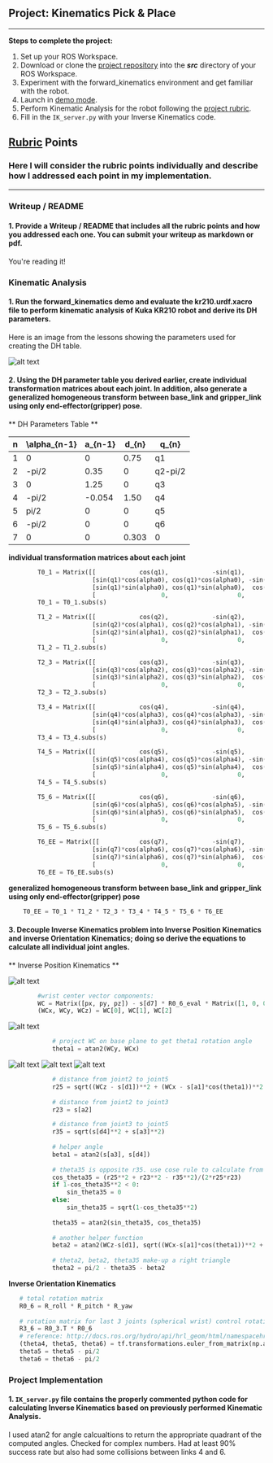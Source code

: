 ## Project: Kinematics Pick & Place

---


**Steps to complete the project:**  


1. Set up your ROS Workspace.
2. Download or clone the [project repository](https://github.com/udacity/RoboND-Kinematics-Project) into the ***src*** directory of your ROS Workspace.  
3. Experiment with the forward_kinematics environment and get familiar with the robot.
4. Launch in [demo mode](https://classroom.udacity.com/nanodegrees/nd209/parts/7b2fd2d7-e181-401e-977a-6158c77bf816/modules/8855de3f-2897-46c3-a805-628b5ecf045b/lessons/91d017b1-4493-4522-ad52-04a74a01094c/concepts/ae64bb91-e8c4-44c9-adbe-798e8f688193).
5. Perform Kinematic Analysis for the robot following the [project rubric](https://review.udacity.com/#!/rubrics/972/view).
6. Fill in the `IK_server.py` with your Inverse Kinematics code. 


[//]: # (Image References)

[image1]: ./misc_images/Kuka_config.png
[image2]: ./misc_images/Sperical_Wrist_Location.png
[image3]: ./misc_images/theta1.png
[image4]: ./misc_images/beta1.png
[image5]: ./misc_images/theta2.png
[image6]: ./misc_images/theta3.png


## [Rubric](https://review.udacity.com/#!/rubrics/972/view) Points
### Here I will consider the rubric points individually and describe how I addressed each point in my implementation.  

---
### Writeup / README

#### 1. Provide a Writeup / README that includes all the rubric points and how you addressed each one.  You can submit your writeup as markdown or pdf.  

You're reading it!

### Kinematic Analysis
#### 1. Run the forward_kinematics demo and evaluate the kr210.urdf.xacro file to perform kinematic analysis of Kuka KR210 robot and derive its DH parameters.

Here is an image from the lessons showing the parameters used for creating the DH table.

![alt text][image1]

#### 2. Using the DH parameter table you derived earlier, create individual transformation matrices about each joint. In addition, also generate a generalized homogeneous transform between base_link and gripper_link using only end-effector(gripper) pose.

** DH Parameters Table **

n | \alpha_{n-1} | a_{n-1} | d_{n} | q_{n}
--- | --- | --- | --- | --- 
1 | 0 | 0 | 0.75 | q1
2 | -pi/2 | 0.35 | 0 | q2-pi/2
3 | 0 | 1.25 | 0 | q3
4 |  -pi/2 | -0.054 | 1.50 | q4
5 | pi/2 | 0 | 0 | q5
6 | -pi/2 | 0 | 0 | q6
7 | 0 | 0 | 0.303 | 0



**individual transformation matrices about each joint**

```python
        T0_1 = Matrix([[            cos(q1),            -sin(q1),            0,              a0],
                       [sin(q1)*cos(alpha0), cos(q1)*cos(alpha0), -sin(alpha0), -sin(alpha0)*d1],
                       [sin(q1)*sin(alpha0), cos(q1)*sin(alpha0),  cos(alpha0),  cos(alpha0)*d1],
                       [                  0,                   0,            0,               1]])
        T0_1 = T0_1.subs(s)

        T1_2 = Matrix([[            cos(q2),            -sin(q2),            0,              a1],
                       [sin(q2)*cos(alpha1), cos(q2)*cos(alpha1), -sin(alpha1), -sin(alpha1)*d2],
                       [sin(q2)*sin(alpha1), cos(q2)*sin(alpha1),  cos(alpha1),  cos(alpha1)*d2],
                       [                  0,                   0,            0,               1]])
        T1_2 = T1_2.subs(s)

        T2_3 = Matrix([[            cos(q3),            -sin(q3),            0,              a2],
                       [sin(q3)*cos(alpha2), cos(q3)*cos(alpha2), -sin(alpha2), -sin(alpha2)*d3],
                       [sin(q3)*sin(alpha2), cos(q3)*sin(alpha2),  cos(alpha2),  cos(alpha2)*d3],
                       [                  0,                   0,            0,               1]])
        T2_3 = T2_3.subs(s)

        T3_4 = Matrix([[            cos(q4),            -sin(q4),            0,              a3],
                       [sin(q4)*cos(alpha3), cos(q4)*cos(alpha3), -sin(alpha3), -sin(alpha3)*d4],
                       [sin(q4)*sin(alpha3), cos(q4)*sin(alpha3),  cos(alpha3),  cos(alpha3)*d4],
                       [                  0,                   0,            0,               1]])
        T3_4 = T3_4.subs(s)

        T4_5 = Matrix([[            cos(q5),            -sin(q5),            0,              a4],
                       [sin(q5)*cos(alpha4), cos(q5)*cos(alpha4), -sin(alpha4), -sin(alpha4)*d5],
                       [sin(q5)*sin(alpha4), cos(q5)*sin(alpha4),  cos(alpha4),  cos(alpha4)*d5],
                       [                  0,                   0,            0,               1]])
        T4_5 = T4_5.subs(s) 

        T5_6 = Matrix([[            cos(q6),            -sin(q6),            0,              a5],
                       [sin(q6)*cos(alpha5), cos(q6)*cos(alpha5), -sin(alpha5), -sin(alpha5)*d6],
                       [sin(q6)*sin(alpha5), cos(q6)*sin(alpha5),  cos(alpha5),  cos(alpha5)*d6],
                       [                  0,                   0,            0,               1]])
        T5_6 = T5_6.subs(s) 

        T6_EE = Matrix([[           cos(q7),            -sin(q7),            0,              a6],
                       [sin(q7)*cos(alpha6), cos(q7)*cos(alpha6), -sin(alpha6), -sin(alpha6)*d7],
                       [sin(q7)*sin(alpha6), cos(q7)*sin(alpha6),  cos(alpha6),  cos(alpha6)*d7],
                       [                  0,                   0,            0,               1]])
        T6_EE = T6_EE.subs(s)

```

**generalized homogeneous transform between base_link and gripper_link using only end-effector(gripper) pose**

```python
	T0_EE = T0_1 * T1_2 * T2_3 * T3_4 * T4_5 * T5_6 * T6_EE
```

#### 3. Decouple Inverse Kinematics problem into Inverse Position Kinematics and inverse Orientation Kinematics; doing so derive the equations to calculate all individual joint angles.


** Inverse Position Kinematics **


![alt text][image2]

```python
        #wrist center vector components:
        WC = Matrix([px, py, pz]) - s[d7] * R0_6_eval * Matrix([1, 0, 0])
        (WCx, WCy, WCz) = WC[0], WC[1], WC[2]
```


![alt text][image3]

```python
            # project WC on base plane to get theta1 rotation angle
            theta1 = atan2(WCy, WCx)
```

![alt text][image4] ![alt text][image5] ![alt text][image6]

```python
            # distance from joint2 to joint5
            r25 = sqrt((WCz - s[d1])**2 + (WCx - s[a1]*cos(theta1))**2 + (WCy - s[a1]*sin(theta1))**2)
            
            # distance from joint2 to joint3
            r23 = s[a2]

            # distance from joint3 to joint5
            r35 = sqrt(s[d4]**2 + s[a3]**2)
            
            # helper angle 
            beta1 = atan2(s[a3], s[d4])
            
            # theta35 is opposite r35. use cose rule to calculate from r23,r25,r35
            cos_theta35 = (r25**2 + r23**2 - r35**2)/(2*r25*r23)
            if 1-cos_theta35**2 < 0:
                sin_theta35 = 0
            else:
                sin_theta35 = sqrt(1-cos_theta35**2)
                
            theta35 = atan2(sin_theta35, cos_theta35)          
            
            # another helper function
            beta2 = atan2(WCz-s[d1], sqrt((WCx-s[a1]*cos(theta1))**2 + (WCy-s[a1]*sin(theta1))**2))
            
            # theta2, beta2, theta35 make-up a right triangle
            theta2 = pi/2 - theta35 - beta2
```


**Inverse Orientation Kinematics**

```python
   # total rotation matrix
   R0_6 = R_roll * R_pitch * R_yaw 
        
   # rotation matrix for last 3 joints (spherical wrist) control rotation of EE
   R3_6 = R0_3.T * R0_6
   # reference: http://docs.ros.org/hydro/api/hrl_geom/html/namespacehrl__geom_1_1transformations.html#a8ca9b0bdcd7c401ef619c1a644b3203f
   (theta4, theta5, theta6) = tf.transformations.euler_from_matrix(np.array(R3_6_eval).astype(np.float64), axes = 'ryzx')
   theta5 = theta5 - pi/2
   theta6 = theta6 - pi/2
```




### Project Implementation

#### 1. `IK_server.py` file contains the properly commented python code for calculating Inverse Kinematics based on previously performed Kinematic Analysis.  


I used atan2 for angle calcualtions to return the appropriate quadrant of the computed angles. Checked for complex numbers. Had at least 90% success rate but also had some collisions between links 4 and 6. 

 




